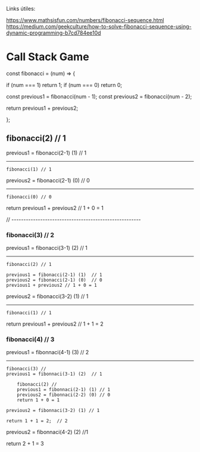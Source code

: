 Links útiles:

https://www.mathsisfun.com/numbers/fibonacci-sequence.html
https://medium.com/geekculture/how-to-solve-fibonacci-sequence-using-dynamic-programming-b7cd784ee10d

# Call Stack Game

const fibonacci = (num) => {

  if (num === 1) return 1;
  if (num === 0) return 0;

  const previous1 = fibonacci(num - 1);
  const previous2 = fibonacci(num - 2);

  return previous1 + previous2;

};

## fibonacci(2) // 1

previous1 = fibonacci(2-1) (1)  // 1

---------
    fibonacci(1) // 1

previous2 = fibonacci(2-1) (0)  // 0

---------
    fibonacci(0) // 0

return previous1 + previous2 // 1 + 0 = 1

// ------------------------------------------------------


### fibonacci(3) // 2

previous1 = fibonacci(3-1) (2)  // 1

---------
    fibonacci(2) // 1

    previous1 = fibonacci(2-1) (1)  // 1
    previous2 = fibonacci(2-1) (0)  // 0
    previous1 + previous2 // 1 + 0 = 1


previous2 = fibonacci(3-2) (1)  // 1

---------
    fibonacci(1) // 1 

return previous1 + previous2 // 1 + 1 = 2



### fibonacci(4) // 3

previous1 = fibonnaci(4-1) (3) // 2

---------
    fibonacci(3) // 
    previous1 = fibonnaci(3-1) (2)  // 1

        fibonacci(2) // 
        previous1 = fibonnaci(2-1) (1) // 1
        previous2 = fibonnaci(2-2) (0) // 0
        return 1 + 0 = 1
    
    previous2 = fibonnaci(3-2) (1) // 1

    return 1 + 1 = 2;  // 2

previous2 = fibonnaci(4-2) (2)  //1

return 2 + 1 = 3